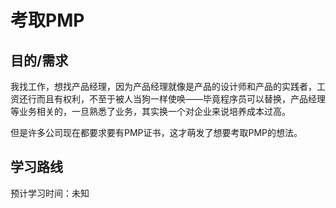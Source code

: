 # 考取PMP

## 目的/需求

我找工作，想找产品经理，因为产品经理就像是产品的设计师和产品的实践者，工资还行而且有权利，不至于被人当狗一样使唤——毕竟程序员可以替换，产品经理等业务相关的，一旦熟悉了业务，其实换一个对企业来说培养成本过高。

但是许多公司现在都要求要有PMP证书，这才萌发了想要考取PMP的想法。

## 学习路线

预计学习时间：未知